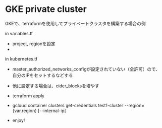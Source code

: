 GKE private cluster
===

GKEで、terraformを使用してプライベートクラスタを構築する場合の例

in variables.tf
- project, regionを設定
- 

in kubernetes.tf
- master_authorized_networks_configが設定されていない（全許可）ので、自分のIPをセットするなどする
- 他に設定する場合は、cider_blocksを増やす

- terraform apply
- gcloud container clusters get-credentials test1-cluster --region={var.region} [--internal-ip]
- enjoy!
